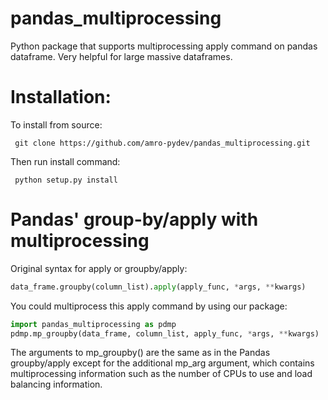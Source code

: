 pandas_multiprocessing
=========

Python package that supports multiprocessing apply command on pandas dataframe. Very helpful for large massive dataframes.

Installation:
=============
To install from source:

     git clone https://github.com/amro-pydev/pandas_multiprocessing.git

Then run install command:

     python setup.py install


Pandas' group-by/apply with multiprocessing
===========================================

Original syntax for apply or groupby/apply:
```python
data_frame.groupby(column_list).apply(apply_func, *args, **kwargs)
```

You could multiprocess this apply command by using our package:
```python
import pandas_multiprocessing as pdmp
pdmp.mp_groupby(data_frame, column_list, apply_func, *args, **kwargs)
```

The arguments to mp_groupby() are the same as in the Pandas groupby/apply except for the additional mp_arg argument, which contains multiprocessing information such as the number of CPUs to use and load balancing information.
